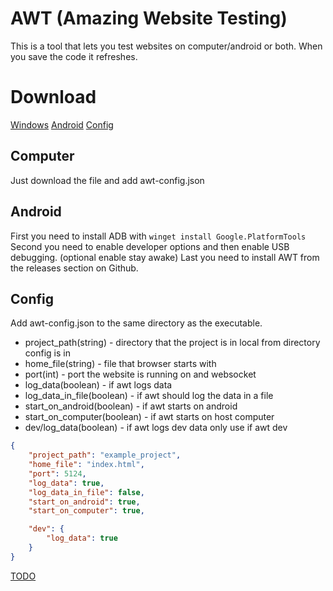# AWT (Amazing Website Testing)
This is a tool that lets you test websites on computer/android or both. When you save the code it refreshes.

# Download
[Windows](#computer)
[Android](#android)
[Config](#config)

## Computer
Just download the file and add awt-config.json

## Android
First you need to install ADB with `winget install Google.PlatformTools`
Second you need to enable developer options and then enable USB debugging. (optional enable stay awake)
Last you need to install AWT from the releases section on Github.

## Config
Add awt-config.json to the same directory as the executable.
- project_path(string) - directory that the project is in local from directory config is in
- home_file(string) - file that browser starts with
- port(int) - port the website is running on and websocket
- log_data(boolean) - if awt logs data
- log_data_in_file(boolean) - if awt should log the data in a file
- start_on_android(boolean) - if awt starts on android
- start_on_computer(boolean) - if awt starts on host computer
- dev/log_data(boolean) - if awt logs dev data only use if awt dev
```json
{
    "project_path": "example_project",
    "home_file": "index.html",
    "port": 5124,
    "log_data": true,
    "log_data_in_file": false,
    "start_on_android": true,
    "start_on_computer": true,

    "dev": {
        "log_data": true
    }
}
```

[TODO](todo.md)
